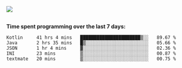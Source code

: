 [![](https://img.shields.io/badge/discord-jonatsp%234844-7289DA?logo=discord)](https://discord.com/users/239510668687048717)

##
**Time spent programming over the last 7 days:**
<!--START_SECTION:waka-->
```text
Kotlin     41 hrs 4 mins   ██████████████████████▒░░   89.67 % 
Java       2 hrs 35 mins   █▒░░░░░░░░░░░░░░░░░░░░░░░   05.66 % 
JSON       1 hr 4 mins     ▓░░░░░░░░░░░░░░░░░░░░░░░░   02.36 % 
INI        23 mins         ▒░░░░░░░░░░░░░░░░░░░░░░░░   00.87 % 
textmate   20 mins         ▒░░░░░░░░░░░░░░░░░░░░░░░░   00.75 % 
```
<!--END_SECTION:waka-->
##
